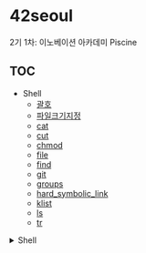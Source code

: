 # 42seoul
2기 1차: 이노베이션 아카데미 Piscine

## TOC
* Shell
  * [괄호](#괄호)
  * [파일크기지정](#특정-크기로-지정하여-파일-만들기파일크기지정)
  * [cat](#cat)
  * [cut](#cut)
  * [chmod](#chmod-change-mode)
  * [file](#file)
  * [find](#find)
  * [git](#git)
  * [groups](#groups)
  * [hard_symbolic_link](#hard_symbolic_link)
  * [klist](#klist)
  * [ls](#ls)
  * [tr](#tr)


<details>
<summary>Shell</summary>

## 괄호
* 코멘드라인에서는 괄호가 제대로 안먹힌다!
* ```(``` 대신에 ```\(```
* ```)``` 대신에 ```\)```

## 특정 크기로 지정하여 파일 만들기(파일크기지정)
```dd if=/dev/zero of=[file name] bs=[read size] count=[file size]```
* ```/dev/zero```의 특수 장치에서 ```bs```만큼 지정된 사이즈 씩 읽어서 ```count```의 크기를 지닌 파일을 생성
* ```dd if=/dev/zero of=test_file.img bs=4M count=256```: ```/dev/zero```에서 ```4M```씩 읽어서 ```256M```의 크기를 지닌 ```test_file.img``` 생성

## cat
* 파일의 내용을 간단하게 출력하거나, 두 개 이상의 파일을 연결(concatenate)해서 출력할 때 사용
* ```cat [option] [filename1] [filename2] [filename3] ... ```
* option
  * ```-n```: 행 번호 표시. 비어있는 행도 포함
  * ```-b```: 행 번호 표시. 비어있는 행은 제외
  * ```-e```: 제어 문자를 ^ 형태로 출력하면서 각 행의 끝에 $ 추가
  * ```-s```: 연속되는 2개 이상의 빈 행을 한 행으로 출력
  * ```-v```: tab과 행 바꿈 문자를 제외한 제어 문자를 ^형태로 출력
  * ```-E```: 행마다 끝에 $ 문자 출력
  * ```-T```: tab 문자 출력
  * ```-A```: ```-vET```옵션과 같은 효과
  

## cut
* 파일에서 필드를 뽑아냄 = 문자 일부분 추출. 필드는 구분자로 구분 가능
* ```cut [option] [filename]
* option
  * ```-c 문자위치```: 잘라낼 곳의 글자 위치 지정. 콤마나 하이픈을 사용하여 범위를 정할 수 있음
  * ```-f 필드```: 잘라낼 필드 설정
  * ```-d 구분자```: 필드 구분 문자 지정(default: tab)
  * ```-s```: 필드 구분자를 포함할 수 없다면 그 행은 패스

## chmod: CHange MODe
* 대상 파일과 디렉토리의 사용권한을 변경할 때 사용
* ```chmod [option] [mode] [file]```
* ```ls -l```로 현재 파일들이 어떤 허가를 받았는지 볼 수 있음
  * ```-rwxr-xr-x```: 파일 접근 권한 분류 표기로, 처음 -는 파일 분류 타입
  * 파일 타입
    * ```d```: 디렉토리
    * ```l(소문자 L)```: 링크 카운터
    * ```s```: 소켓
    * ```p```: 파이프
    * ```-```: 일반
    * ```c```: 특수문자
    * ```b```: 특수블록
1. option
   * ```-r```: 하위 파일과 디렉토리 모든 권한 변경
   * ```-v```: 실행되고 있는 모든 파일을 나열
   * ```-c```: 권한이 변경된 파일 내용 출력
2. mode
   1. 문자열 모드: ```chmod [option] [(reference) (operator) (modes)] [file]```
      * reference(대상)
        * ```u```: user의 권한(사용자의 권한)
        * ```g```: group의 권한(파일의 group 멤버인 사용자의 권한)
        * ```o```: other의 권한(user, group의 멤버가 아닌 사용자의 권한)
        * ```a```: all의 권한(위의 셋을 포함하는 모든 사용자의 권한)
      * operator
        * ```+```: 해당 권한 추가
        * ```-```: 해당 권한 제거
        * ```=```: 해당 권한을 설정한대로 변경
      * modes:
        * ```r```: read 권한(읽기)
        * ```w```: write 권한(쓰기)
        * ```x```: excute 권한(실행)
        * ```-```: 사용권한 없음
   ```
   chmod ug+rw sample       # sample파일의 user나 group 멤버들에게 읽기,쓰기 권한 추가
   chmod u=rwx,g+x sample   # sample파일의 user는 읽기,쓰기,실행 권한 부여 / group 멤버들에게 실행권한 추가
   ```
   2. 8진법 수 모드: ```chmod [option] (8진법 수) [file]```
      * 예제로 알아보자: ```rwxr-xrw-```
        * ```r```: 파일 읽기. 4
        * ```w```: 파일 쓰기. 2
        * ```x```: 파일 실행. 1
        * 처음 3개 문자 ```rwx```: user의 권한
        * 중간 3개 문자 ```r-x```: group의 권한
        * 마지막 3개 문자 ```rw-```: other의 권한
      * 특수 권한
        * ```777```: 일반적인 8진법 형태
        * ```4777```: SetUid 설정 때 4000을 더함
        * ```2777```: SetGid 설정 때 2000을 더함
        * ```1777```: Sticky bit 설정 때 1000을 더함
      ```
      chmod 777 test   # test파일의 user, group, other의 권한을 모두 rwx로 변경
      chmod 4755 test  # test파일의 user id설정을 지정하고, user에게 rwx 권한 부여, group과 other에게 r-x권한 부여
      ```
3. file
변경 설정을 할 파일이나 디렉토리

## file
* 파일의 종류를 확인하는 명령어
* 대상파일의 확장자와는 별개로 파일의 헤더를 읽어 매직파일의 내용을 참조하여 파일 종류를 알려줌
* ```file [option] [file path]```
* option
  * ```-c```: 매직파일의 포맷 검사
  * ```-f 목록파일```: 목록파일. 많은 파일을 한꺼번에 확인할 때 파일리스트인 목록파일을 만들어서 그 안에 입력된 파일들을 한꺼번에 확인
  * ```-m 매직파일```: 매직파일. 매직파일을 지정하여 확인
  * ```-z```: 압축된 파일 확인
  * ```-L```: 심볼릭 링크 파일 확인
* magic file
  * file은 magic file이라는 것을 이용해 파일에 접근함<br>=magic file이 없으면 파일분류가 되지 않음=매직파일 안에 파일분류를 위한 정보가 들어있음
  * 엔트리가 4개의 필드로 구성됨: ```[처음 혹은 이전 레벨로부터의 오프셋 값] [데이터 종류] [값] [출력 문자열]```. 뒤에 ```file```을 붙이면 매직파일이 생성됨
  ```
  41 string 42 42 file
  ```

## find
* 파일 및 디렉토리를 검사할 때 사용
* ```find [option] [path] [expression]```
1. option
   * ```-P```: 심볼릭 링크를 따라가지 않고, 심볼릭 링크 자체 정보 활용
   * ```-L```: 심볼릭 링크에 연결된 파일 정보 사용
   * ```-H```: 심볼릭 링크를 따라가지 않으나, command line Argument를 처리할 땐 예외
   * ```-D```: 디버그 메시지 출력
2. path
   * ```.```: 현제 디렉토리 및 하위 디렉토리
   * ```/```: 전체 시스템(루트 디렉토리)
3. expression
   * ```-name```: 지정된 문자열 패턴에 해당하는 파일 검색
   * ```-empty```: 빈 디렉토리 또는 크기가 0인 파일 검색
   * ```-delete```: 검색된 파일 또는 디렉토리 삭제
   * ```-exec```: 검색된 파일에 대해 지정된 명령 실행
   * ```-path```: 지정된 문자열 패턴에 해당하는 경로에서 검색
   * ```-print```: 검색 결과 출력. 검색 항목은 newline으로 구분(default)
   * ```-print0```: 검색 결과 출력. 검색 항목은 null로 구분
   * ```-size```: 파일 크기를 사용하여 파일 검색
     * ```123```: 파일 크기가 123 바이트인 파일
     * ```+123```: 파일 크기가 123 바이트 초과인 파일
     * ```-123```: 파일 크기가 123 바이트 미만인 파일
   * ```-type```: 지정된 파일 타입에 해당하는 파일 검색
     * ```b```: block special
     * ```c```: character special
     * ```d```: directory
     * ```f```: regular file
     * ```l```: symbolic link
     * ```p```: FIFO
     * ```s```: socket
   * ```-mindepth```: 검색할 하위 디렉토리의 최소 깊이 지정
   * ```-maxdepth```: 검색할 하위 디렉토리의 최대 깊이 지정
   * ```-atime```: 파일 접근(access) 시각을 기준으로 파일 검색
   * ```-ctime```: 파일 내용 및 속성 변경(change) 시각을 기준으로 파일 검색
   * ```-mtime```: 파일의 데이터 수정(modify) 시각을 기준으로 파일 검색
   
## git

## groups

## Hard-Symbolic Link
윈도우로 치면 "바로가기" 같은 개념이다. 리눅스에도 특정 파일이나 디렉터리에 링크 기능을 제공하는데, 제목에서 보다시피 두 가지가 있다.<br>두 개 모두 처리하는 역할은 같지만 개념은 다르다.
```
하드 링크(hard link)
심볼릭 링크(symbolic link)
```
1. 하드 링크(hard link)
   * 원본 파일과 동일한 inode를 가진다<br>: 원본 파일이 삭제되더라도 원본 파일의 inode를 갖고 있는 링크 파일은 여전히 사용 가능
   * 같은 inode를 가르키는 서로 다른 이름이라고 생각해도 될 듯. 원본이라는 개념이 없음
   * 아래의 예제에서 ```test```의 inode인 ```787314```를 ```bbbb```도 동일하게 사용하는 것을 알 수 있다.
   ```bash
   echo "This is a test file" > test
   ls -ali test
   # 787314    -rw-r--r--    1    root    root    18    2020-06-29    15:23    test
  
   ln -s test aaaa    # make symbolic link file
   ln test bbbb       # make hard link file
   ls -ali
   # 787313    drwxr-xr-x    2    root    root    4096    2020-06-29    15:25    .
   # 787311    drwxr-xr-x    3    root    root    4096    2020-06-29    15:23    ..
   # 787316    lrwxrwxrwx    1    root    root       4    2020-06-29    15:24    aaaa -> test
   # 787314    -rw-r--r--    2    root    root      18    2020-06-29    15:24    bbbb
   # 787314    -rw-r--r--    2    root    root      18    2020-06-29    15:23    test
   ```
2. 심볼릭 링크(symbolic link)
   * 원본 파일의 이름을 가리키는 링크=원본 파일이 사라지면 망가짐
   * 전혀 다른 파일이라도 원본 파일과 이름이 같다면 계속 사용이 가능함<br>주로 dynamic library의 so 파일과 연계해서 사용
   * 아래 예제에서 ```aaaa```는 링크가 깨져서 접근이 불가. ```bbbb```는 사용 가능
   * ```aaaa```를 다시 사용하기 위해서는 ```test```라는 이름을 가진 파일을 생성하면 된다.
   ```bash
   rm -rf test
   ls -ali
   # 787313    drwxr-xr-x    2    root    root    4096    2020-06-29    15:25    .
   # 787311    drwxr-xr-x    3    root    root    4096    2020-06-29    15:23    ..
   # 787316    lrwxrwxrwx    1    root    root       4    2020-06-29    15:24    aaaa -> test
   # 787314    -rw-r--r--    1    root    root      18    2020-06-29    15:24    bbbb
   
   cat aaaa
   # cat: aaaa: 그런 파일이나 디렉터리가 없습니다
   
   cat bbbb
   # This is a test file
   ```

## klist
#### 커버로스 프로토콜(Kerberos Protocol)
* 티켓(ticket) 기반의 컴퓨터 네트워크 인증 프로토콜
* 보안이 보장되지 않은 네트워크 환경에서 **요청을 보내는 유저**와 **요청을 받는 서버**가 서로의 신뢰성을 확보하기 위해 사용
##### 티켓 사용 이유
* 유저의 아이디를 안전하게 전달하는 데 사용
  * 유저아이디 
  * 유저 호스트의 IP주소
  * 타임 스탬프(time stamp, 시간기록)
  * 티켓 수명을 정의하는 값
  * 세션 키
* 이러한 정보들을 담고 있는 티켓은 티켓을 발급하는 서버의 secret key로 encrypt됨
##### 단점
* 서버가 하나이기 때문에 서버가 다운될 경우, 새로운 유저는 로그인 할 수 없음<br>따라서 여러 개의 서버를 운용하는 등 서버가 작동하지 않을 때를 대비할 수 있는 메커니즘을 구현해야 함
* 요청 시간에 대한 요구가 엄격함(통상적으로 5분)<br>만약 요청을 주고받는 호스트들 간에 시간 동기화가 되어있지 않을 경우 통신이 불가능함 
##### 명령어
* ```kdestroy```
  * keberos ticket 삭제. 순차로 1개만 삭제하므로 여러 티켓이 있을 경우 주의
  * ```--all```옵션으로 모든 티켓 삭제 가능
* ```kinit```
  * keberos ticket 생성
  * ```kinit -p [your_principal]```형태로 default realm 외 티켓 생성 가능
    * principal 예시: ```your_id@your_realm```
  * ```kinit -t [your_keytab]```형태로 keytab을 이용한 티켓 생성 가능
* ```klist```
  * 만들어진 티켓 목록 확인
  * ```klist -l```로 모든 티켓 목록  확인 가능
  * ```klist -vA```로 모든 티켓 상세내용을 확인 가능(macOS: klist -vA, linux: klist -aA)
* ```ktutil```
  * keytab 생성/관리 기능
  * ```-k```로 keytab위치 지정
    * ```add```로 keytab 생성
      * ```-p```로 principal 기술
      * ```-e```로 encript type 지정
      * ```-V```로 version 기술
    * ```list```로 keytab 내용 확인
  * 사용할 수 있는 ip가 지정된 티켓과 달리 keytab의 경우 접근만 가능하면 쓸 수 있어 **다른 서버로 옮겨 사용이 가능**
  * ktutil 참고 링크: https://kb.iu.edu/d/aumh
  
## ls
* 현재 폴더의 하위 디렉토리의 리스트를 보여줌
* 옵션들은 조합하여 사용할 수 있음: ```ls -al```(옵션 설명은 밑에 참고)
* ```ls [option]```
  * ```-a```: all. 숨겨진 파일들을 모두 보여줌. 숨겨진 파일은 앞에 ```.(마침표)```가 붙음
  * ```-l```: long. 파일권한, 생성 날짜 등의 파일에 대한 자세한 정보를 출력
    ```bash
    -rw-r--r--   1   kyekim   2020_seoul   4096   2020-06-29   16:01   Desktop
    # [파일권한] [하드링크 수] [소유자] [그룹정보] [파일크기(byte)] [최근 수정된 날짜 및 시간] [파일이름]
    ```
  * ```--block-size=크기단위```: 파일 크기를 원하는 단위로 변경
    * 파일 크기를 메가바이트로 표현하고 싶을 때 ```ls -l --block-size=M``` 입력 
      |명령어|단위|
      |:--:|:--:|
      |K|킬로바이트|
      |M|메가바이트|
      |G|기가바이트|
      |T|테라바이트|
      |P|페타바이트|
      |E|엑사바이트|
      |Z|제타바이트|
      |Y|요타바이트|
  * ```-h```: 사람(human)이 보기 편한 파일 사이즈로 자동으로 단위가 변환됨
  * ```-S```: 파일을 크기 순으로 정렬. 대문자로 사용할 것. 그런데 이것만 쓰면 **아무것도 안나옴**
    * 일반적인 ```ls```명령어는 파일 크기를 표시하지 않음
    * 따라서 ```ls -lhS```라고 써야 명령어 적용됨
  * ```-d */```: 파일을 제외한 디렉토리만 반환
  * ```-g```: 소유자 정보를 제외하고 출력. 그룹명은 표시
    ```
    -rw-r--r--   1   root   4096   2020-06-29   16:01   Desktop
    ```
  * ```-lG```: 그룹명만 제외하고 파일 조회. G만 쓰면 조회 안됨
  * ```~```: home 디렉토리의 파일을 모두 표시
  * ```../```: 부모 디렉토리 표시
  * ```-n```: 소유자 및 그룹의 이름 대신 ID 출력
    ```
    drwxr-xr-x    2    101620    4220    4096    2020-06-29    16:02    Hello.c
    ```
  * ```-p```: 디렉토리 뒤에만 ```/```기호를 삽입하여 해당 파일의 종류가 디렉토리인지 표시함
  * ```-F```: 파일의 종류를 기호로 구분
    * ```/```: 디렉토리
    * ```*```: 실행 가능 파일
    * ```@```: 기호 링크
  * ```-r```: 알파벳 역순(reverse)로 리스트 출력. 한글은 ㄱㄴㄷ 순서의 역순으로 출력
  * ```-R```: 하위 디렉토리까지 모두 표시
  * ```-t```: 최근 수정된 파일을 순서대로 정렬
  * ```-u```: 최근 엑세스된 날짜를 순서대로 정렬
  * ```--version```: ls 명령어의 버전 조회
  * ```-m```: 파일 사이를 쉼표로 구분

## tr

</details>
